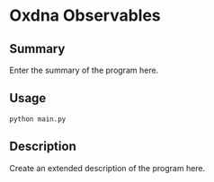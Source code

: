 # Oxdna Observables

## Summary

Enter the summary of the program here.

## Usage

```python main.py```

## Description

Create an extended description of the program here.